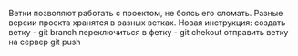 Ветки позволяют работать с проектом, не боясь его сломать. Разные версии проекта хранятся в разных ветках.
Новая инструкция:
создать ветку - git branch
переключиться в фетку - git chekout
отправить ветку на сервер git push
